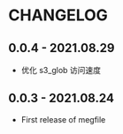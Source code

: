 CHANGELOG
=========

## 0.0.4 - 2021.08.29

- 优化 s3_glob 访问速度

## 0.0.3 - 2021.08.24

- First release of megfile
